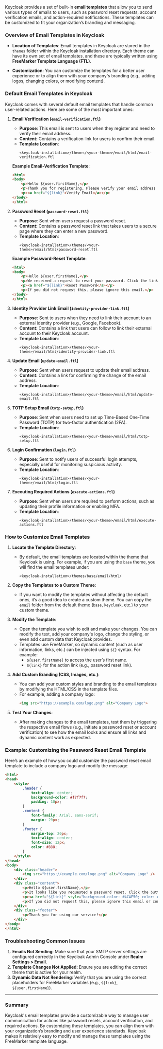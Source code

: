Keycloak provides a set of built-in **email templates** that allow you to send various types of emails to users, such as password reset requests, account verification emails, and action-required notifications. These templates can be customized to fit your organization’s branding and messaging.

### Overview of Email Templates in Keycloak

- **Location of Templates**: Email templates in Keycloak are stored in the `themes` folder within the Keycloak installation directory. Each theme can have its own set of email templates, and these are typically written using **FreeMarker Template Language (FTL)**.

- **Customization**: You can customize the templates for a better user experience or to align them with your company's branding (e.g., adding logos, changing colors, or modifying content).

### Default Email Templates in Keycloak

Keycloak comes with several default email templates that handle common user-related actions. Here are some of the most important ones:

1. **Email Verification (`email-verification.ftl`)**
    - **Purpose**: This email is sent to users when they register and need to verify their email address.
    - **Content**: Contains a verification link for users to confirm their email.
    - **Template Location**:
      ```
      <keycloak-installation>/themes/<your-theme>/email/html/email-verification.ftl
      ```

   **Example Email-Verification Template**:
   ```html
   <html>
   <body>
       <p>Hello ${user.firstName},</p>
       <p>Thank you for registering. Please verify your email address by clicking the link below:</p>
       <p><a href="${link}">Verify Email</a></p>
   </body>
   </html>
   ```

2. **Password Reset (`password-reset.ftl`)**
    - **Purpose**: Sent when users request a password reset.
    - **Content**: Contains a password reset link that takes users to a secure page where they can enter a new password.
    - **Template Location**:
      ```
      <keycloak-installation>/themes/<your-theme>/email/html/password-reset.ftl
      ```

   **Example Password-Reset Template**:
   ```html
   <html>
   <body>
       <p>Hello ${user.firstName},</p>
       <p>We received a request to reset your password. Click the link below to reset it:</p>
       <p><a href="${link}">Reset Password</a></p>
       <p>If you did not request this, please ignore this email.</p>
   </body>
   </html>
   ```

3. **Identity Provider Link Email (`identity-provider-link.ftl`)**
    - **Purpose**: Sent to users when they need to link their account to an external identity provider (e.g., Google, Facebook).
    - **Content**: Contains a link that users can follow to link their external account to their Keycloak account.
    - **Template Location**:
      ```
      <keycloak-installation>/themes/<your-theme>/email/html/identity-provider-link.ftl
      ```

4. **Update Email (`update-email.ftl`)**
    - **Purpose**: Sent when users request to update their email address.
    - **Content**: Contains a link for confirming the change of the email address.
    - **Template Location**:
      ```
      <keycloak-installation>/themes/<your-theme>/email/html/update-email.ftl
      ```

5. **TOTP Setup Email (`totp-setup.ftl`)**
    - **Purpose**: Sent when users need to set up Time-Based One-Time Password (TOTP) for two-factor authentication (2FA).
    - **Template Location**:
      ```
      <keycloak-installation>/themes/<your-theme>/email/html/totp-setup.ftl
      ```

6. **Login Confirmation (`login.ftl`)**
    - **Purpose**: Sent to notify users of successful login attempts, especially useful for monitoring suspicious activity.
    - **Template Location**:
      ```
      <keycloak-installation>/themes/<your-theme>/email/html/login.ftl
      ```

7. **Executing Required Actions (`execute-actions.ftl`)**
    - **Purpose**: Sent when users are required to perform actions, such as updating their profile information or enabling MFA.
    - **Template Location**:
      ```
      <keycloak-installation>/themes/<your-theme>/email/html/execute-actions.ftl
      ```

### How to Customize Email Templates

1. **Locate the Template Directory**:
    - By default, the email templates are located within the theme that Keycloak is using. For example, if you are using the `base` theme, you will find the email templates under:
      ```
      <keycloak-installation>/themes/base/email/html/
      ```

2. **Copy the Templates to a Custom Theme**:
    - If you want to modify the templates without affecting the default ones, it’s a good idea to create a custom theme. You can copy the `email` folder from the default theme (`base`, `keycloak`, etc.) to your custom theme.

3. **Modify the Template**:
    - Open the template you wish to edit and make your changes. You can modify the text, add your company's logo, change the styling, or even add custom data that Keycloak provides.
    - Templates use FreeMarker, so dynamic content (such as user information, links, etc.) can be injected using `${}` syntax. For example:
        - `${user.firstName}` to access the user’s first name.
        - `${link}` for the action link (e.g., password reset link).

4. **Add Custom Branding (CSS, Images, etc.)**:
    - You can add your custom styles and branding to the email templates by modifying the HTML/CSS in the template files.
    - For example, adding a company logo:
      ```html
      <img src="https://example.com/logo.png" alt="Company Logo">
      ```

5. **Test Your Changes**:
    - After making changes to the email templates, test them by triggering the respective email flows (e.g., initiate a password reset or account verification) to see how the email looks and ensure all links and dynamic content work as expected.

### Example: Customizing the Password Reset Email Template

Here’s an example of how you could customize the password reset email template to include a company logo and modify the message:

```html
<html>
<head>
    <style>
        .header {
            text-align: center;
            background-color: #f7f7f7;
            padding: 10px;
        }
        .content {
            font-family: Arial, sans-serif;
            margin: 20px;
        }
        .footer {
            margin-top: 20px;
            text-align: center;
            font-size: 12px;
            color: #888;
        }
    </style>
</head>
<body>
    <div class="header">
        <img src="https://example.com/logo.png" alt="Company Logo" />
    </div>
    <div class="content">
        <p>Hello ${user.firstName},</p>
        <p>It looks like you requested a password reset. Click the button below to reset your password:</p>
        <p><a href="${link}" style="background-color: #4CAF50; color: white; padding: 10px 20px; text-decoration: none;">Reset Password</a></p>
        <p>If you did not request this, please ignore this email or contact support.</p>
    </div>
    <div class="footer">
        <p>Thank you for using our service!</p>
    </div>
</body>
</html>
```

### Troubleshooting Common Issues
1. **Emails Not Sending**: Make sure that your SMTP server settings are configured correctly in the Keycloak Admin Console under **Realm Settings > Email**.
2. **Template Changes Not Applied**: Ensure you are editing the correct theme that is active for your realm.
3. **Dynamic Data Not Rendering**: Verify that you are using the correct placeholders for FreeMarker variables (e.g., `${link}`, `${user.firstName}`).

---

### Summary

Keycloak's email templates provide a customizable way to manage user communication for actions like password resets, account verification, and required actions. By customizing these templates, you can align them with your organization’s branding and user experience standards. Keycloak makes it relatively easy to modify and manage these templates using the FreeMarker template language.